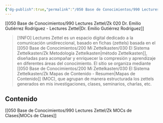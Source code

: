 ```yaml
---
{"dg-publish":true,"permalink":"/050 Base de Conocimientos/990 Lectures Zettel/Zk 010 Lectures Zettel by EGR/","title":["Lectures Zettel"],"tags":["digitalGarden","gardenEntry","gardenEntry"]}
---
```


[[050 Base de Conocimientos/990 Lectures Zettel/Zk 020 Dr. Emilio Gutiérrez Rodríguez - Lectures Zettel\|Dr. Emilio Gutiérrez Rodríguez]]

> [!INFO] 
> Lectures Zettel es un espacio digital dedicado a la comunicación unidireccional, basado en fichas (zettels) basada en el [[050 Base de Conocimientos/200  Mi Zettelkasten/030 El Sistema Zettelkasten/Zk Metodología Zettelkasten\|método Zettelkasten]], diseñadas para acompañar y enriquecer la compresión y aprendizaje en diferentes áreas del conocimiento. El sitio se organiza mediante [[050 Base de Conocimientos/200  Mi Zettelkasten/030 El Sistema Zettelkasten/Zk Mapas de Contenido - Resumen\|Mapas de Contenido]] (MOC), que agrupan de manera estructurada los zettels generados en mis investigaciones, clases, seminarios, charlas, etc.

## Contenido
[[050 Base de Conocimientos/990 Lectures Zettel/Zk MOCs de Clases\|MOCs de Clases]]